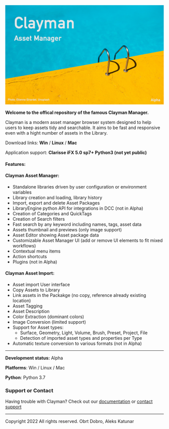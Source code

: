 <img src="splash.png">

**Welcome to the offical repository of the famous Clayman Manager.**

Clayman is a modern asset manager browser system designed to help users to keep assets tidy and searchable. It aims to be fast and responsive even with a hight number of assets in the Library.

Download links: **Win** / **Linux** / **Mac**

Application support: **Clarisse iFX 5.0 sp7+ Python3 (not yet public)**

#### Features:

#### Clayman Asset Manager:
  - Standalone libraries driven by user configuration or environment variables
  - Library creation and loading, library history
  - Import, export and delete Asset Packages
  - LibraryEngine python API for integrations in DCC (not in Alpha)
  - Creation of Categories and QuickTags
  - Creation of Search filters 
  - Fast search by any keyword including names, tags, asset data
  - Assets thumbnail and previews (only image support)
  - Asset Editor showing Asset package data 
  - Customizable Asset Manager UI (add or remove UI elements to fit mixed workflows)
  - Contextual menu items
  - Action shortcuts
  - Plugins (not in Alpha)


#### Clayman Asset Import:
  - Asset import User interface
  - Copy Assets to Library
  - Link assets in the Packakge (no copy, reference already existing location)
  - Asset Tagging
  - Asset Description
  - Color Extraction (dominant colors)
  - Image Conversion (limited support)
  - Support for Asset types:
    - Surface, Geometry, Light, Volume, Brush, Preset, Project, File
    - Detection of imported asset types and properties per Type
  - Automatic texture conversion to various formats (not in Alpha)


  ---
  
**Development status:** Alpha

**Platforms**: Win / Linux / Mac

**Python**: Python 3.7


### Support or Contact

Having trouble with Clayman? Check out our [documentation](https://www.clayman.app/help) or [contact support](https://www.clayman.app/support)


  ---
Copyright 2022 All rights reserved. Obrt Dobro, Aleks Katunar
